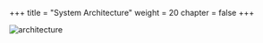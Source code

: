 +++
title = "System Architecture"
weight = 20
chapter = false
+++

![architecture](/3m_workshop_light.png)

